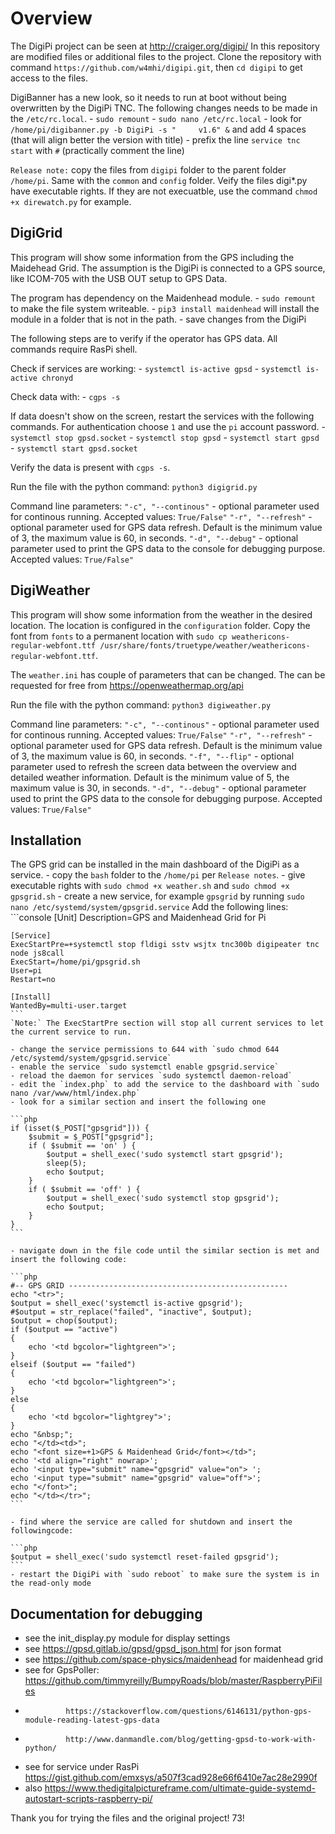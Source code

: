 Overview
===============
The DigiPi project can be seen at http://craiger.org/digipi/
In this repository are modified files or additional files to the project.
Clone the repository with command `https://github.com/w4mhi/digipi.git`, then `cd digipi` to get access to the files.

DigiBanner has a new look, so it needs to run at boot without being overwritten by the DigiPi TNC.
The following changes needs to be made in the `/etc/rc.local`.
    - `sudo remount`
    - `sudo nano /etc/rc.local`
    - look for `/home/pi/digibanner.py -b DigiPi -s "     v1.6" &` and add 4 spaces (that will align better the version with title)
    - prefix the line `service tnc start` with `#` (practically comment the line)

`Release note:` copy the files from `digipi` folder to the parent folder `/home/pi`. Same with the `common` and `config` folder. Veify the files digi*.py have executable rights.
If they are not execuatble, use the command `chmod +x direwatch.py` for example.

## DigiGrid
This program will show some information from the GPS including the Maidehead Grid.
The assumption is the DigiPi is connected to a GPS source, like ICOM-705 with the USB OUT setup to GPS Data.

The program has dependency on the Maidenhead module.
    - `sudo remount` to make the file system writeable.
    - `pip3 install maidenhead` will install the module in a folder that is not in the path.
    - save changes from the DigiPi

The following steps are to verify if the operator has GPS data. All commands require RasPi shell.

Check if services are working:
    - `systemctl is-active gpsd`
    - `systemctl is-active chronyd`

Check data with:
    - `cgps -s`

If data doesn't show on the screen, restart the services with the following commands. For authentication choose `1` and use the `pi` account password.
    - `systemctl stop gpsd.socket`
    - `systemctl stop gpsd`
    - `systemctl start gpsd`
    - `systemctl start gpsd.socket`

Verify the data is present with `cgps -s`.

Run the file with the python command:
 `python3 digigrid.py`

Command line parameters:
`"-c", "--continous"`   - optional parameter used for continous running. Accepted values: `True/False"`
`"-r", "--refresh"`     - optional parameter used for GPS data refresh. Default is the minimum value of 3, the maximum value is 60, in seconds.
`"-d", "--debug"`       - optional parameter used to print the GPS data to the console for debugging purpose. Accepted values: `True/False"`

## DigiWeather
This program will show some information from the weather in the desired location. The location is configured in the `configuration` folder.
Copy the font from `fonts` to a permanent location with `sudo cp weathericons-regular-webfont.ttf /usr/share/fonts/truetype/weather/weathericons-regular-webfont.ttf`.

The `weather.ini` has couple of parameters that can be changed. The <weather-api-key> can be requested for free from https://openweathermap.org/api

Run the file with the python command:
 `python3 digiweather.py`

Command line parameters:
`"-c", "--continous"`   - optional parameter used for continous running. Accepted values: `True/False"`
`"-r", "--refresh"`     - optional parameter used for GPS data refresh. Default is the minimum value of 3, the maximum value is 60, in seconds.
`"-f", "--flip"`        - optional parameter used to refresh the screen data between the overview and detailed weather information. Default is the minimum value of 5, the maximum value is 30, in seconds.
`"-d", "--debug"`       - optional parameter used to print the GPS data to the console for debugging purpose. Accepted values: `True/False"`

## Installation
The GPS grid can be installed in the main dashboard of the DigiPi as a service.
    - copy the `bash` folder to the `/home/pi` per `Release notes`.
    - give executable rights with `sudo chmod +x weather.sh` and `sudo chmod +x gpsgrid.sh`
    - create a new service, for example `gpsgrid` by running `sudo nano /etc/systemd/system/gpsgrid.service`
    Add the following lines:
    ```console
    [Unit]
    Description=GPS and Maidenhead Grid for Pi

    [Service]
    ExecStartPre=+systemctl stop fldigi sstv wsjtx tnc300b digipeater tnc node js8call
    ExecStart=/home/pi/gpsgrid.sh
    User=pi
    Restart=no

    [Install]
    WantedBy=multi-user.target
    ```
    `Note:` The ExecStartPre section will stop all current services to let the current service to run.

    - change the service permissions to 644 with `sudo chmod 644 /etc/systemd/system/gpsgrid.service`
    - enable the service `sudo systemctl enable gpsgrid.service`
    - reload the daemon for services `sudo systemctl daemon-reload`
    - edit the `index.php` to add the service to the dashboard with `sudo nano /var/www/html/index.php`
    - look for a similar section and insert the following one

    ```php
    if (isset($_POST["gpsgrid"])) {
        $submit = $_POST["gpsgrid"];
        if ( $submit == 'on' ) {
            $output = shell_exec('sudo systemctl start gpsgrid');
            sleep(5);
            echo $output;
        }
        if ( $submit == 'off' ) {
            $output = shell_exec('sudo systemctl stop gpsgrid');
            echo $output;
        }
    }
    ```

    - navigate down in the file code until the similar section is met and insert the following code:
    
    ```php
    #-- GPS GRID -------------------------------------------------
    echo "<tr>";
    $output = shell_exec('systemctl is-active gpsgrid');
    #$output = str_replace("failed", "inactive", $output);
    $output = chop($output);
    if ($output == "active")
    {
        echo '<td bgcolor="lightgreen">';
    }
    elseif ($output == "failed")
    {
        echo '<td bgcolor="lightgreen">';
    }
    else
    {
        echo '<td bgcolor="lightgrey">';
    }
    echo "&nbsp;";
    echo "</td><td>";
    echo "<font size=+1>GPS & Maidenhead Grid</font></td>";
    echo '<td align="right" nowrap>';
    echo '<input type="submit" name="gpsgrid" value="on"> ';
    echo '<input type="submit" name="gpsgrid" value="off">';
    echo "</font>";
    echo "</td></tr>";
    ```

    - find where the service are called for shutdown and insert the followingcode:
    
    ```php
    $output = shell_exec('sudo systemctl reset-failed gpsgrid');
    ```   
    - restart the DigiPi with `sudo reboot` to make sure the system is in the read-only mode

## Documentation for debugging
- see the init_display.py module for display settings
- see https://gpsd.gitlab.io/gpsd/gpsd_json.html for json format
- see https://github.com/space-physics/maidenhead for maidenhead grid
- see for GpsPoller: https://github.com/timmyreilly/BumpyRoads/blob/master/RaspberryPiFiles
-              https://stackoverflow.com/questions/6146131/python-gps-module-reading-latest-gps-data
-              http://www.danmandle.com/blog/getting-gpsd-to-work-with-python/
- see for service under RasPi https://gist.github.com/emxsys/a507f3cad928e66f6410e7ac28e2990f
- also https://www.thedigitalpictureframe.com/ultimate-guide-systemd-autostart-scripts-raspberry-pi/

Thank you for trying the files and the original project!
73!


